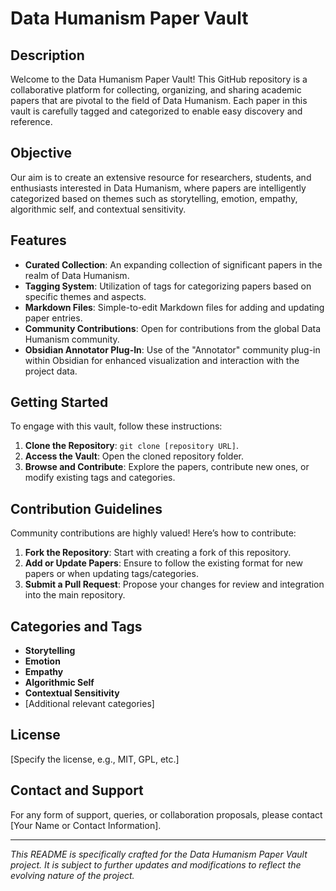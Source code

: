 # Data Humanism Paper Vault

## Description
Welcome to the Data Humanism Paper Vault! This GitHub repository is a collaborative platform for collecting, organizing, and sharing academic papers that are pivotal to the field of Data Humanism. Each paper in this vault is carefully tagged and categorized to enable easy discovery and reference.

## Objective
Our aim is to create an extensive resource for researchers, students, and enthusiasts interested in Data Humanism, where papers are intelligently categorized based on themes such as storytelling, emotion, empathy, algorithmic self, and contextual sensitivity.

## Features
- **Curated Collection**: An expanding collection of significant papers in the realm of Data Humanism.
- **Tagging System**: Utilization of tags for categorizing papers based on specific themes and aspects.
- **Markdown Files**: Simple-to-edit Markdown files for adding and updating paper entries.
- **Community Contributions**: Open for contributions from the global Data Humanism community.
- **Obsidian Annotator Plug-In**: Use of the "Annotator" community plug-in within Obsidian for enhanced visualization and interaction with the project data.

## Getting Started
To engage with this vault, follow these instructions:

1. **Clone the Repository**: `git clone [repository URL]`.
2. **Access the Vault**: Open the cloned repository folder.
3. **Browse and Contribute**: Explore the papers, contribute new ones, or modify existing tags and categories.

## Contribution Guidelines
Community contributions are highly valued! Here’s how to contribute:

1. **Fork the Repository**: Start with creating a fork of this repository.
2. **Add or Update Papers**: Ensure to follow the existing format for new papers or when updating tags/categories.
3. **Submit a Pull Request**: Propose your changes for review and integration into the main repository.

## Categories and Tags
- **Storytelling**
- **Emotion**
- **Empathy**
- **Algorithmic Self**
- **Contextual Sensitivity**
- [Additional relevant categories]

## License
[Specify the license, e.g., MIT, GPL, etc.]

## Contact and Support
For any form of support, queries, or collaboration proposals, please contact [Your Name or Contact Information].

---

*This README is specifically crafted for the Data Humanism Paper Vault project. It is subject to further updates and modifications to reflect the evolving nature of the project.*

